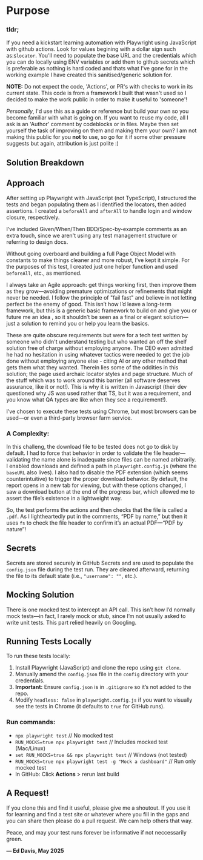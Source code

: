 # Purpose

### tldr;

If you need a kickstart learning automation with Playwright using JavaScript with github actions. Look for values begining with a dollar sign such as:`$locator`. You'll need to populate the base URL and the credentials which you can do locally using ENV variables or add them to github secrets which is preferable as nothing is hard coded and thats what I've gone for in the working example I have created this sanitised/generic solution for. 

**NOTE:** Do not expect the code, 'Actions', or PR's with checks to work in its current state. This code is from a framework I built that wasn't used so I decided to make the work public in order to make it useful to 'someone'!

*Personally*, I'd use this as a guide or reference but build your own so you become familiar with what is going on. If you want to reuse my code, all I ask is an 'Author' comment by codeblocks or in files. Maybe then set yourself the task of improving on them and making them your own? I am not making this public for you **not** to use, so go for it if some other pressure suggests but again, attribution is just polite :)

## Solution Breakdown

## Approach
After setting up Playwright with JavaScript (not TypeScript), I structured the tests and began populating them as I identified the locators, then added assertions. I created a `beforeAll` and `afterAll` to handle login and window closure, respectively.

I’ve included Given/When/Then BDD/Spec-by-example comments as an extra touch, since we aren't using any test management structure or referring to design docs.

Without going overboard and building a full Page Object Model with constants to make things cleaner and more robust, I’ve kept it simple. For the purposes of this test, I created just one helper function and used `beforeAll`, etc., as mentioned.

I always take an Agile approach: get things working first, then improve them as they grow—avoiding premature optimizations or refinements that might never be needed. I follow the principle of "fail fast" and believe in not letting perfect be the enemy of good. This isn’t how I’d leave a long-term framework, but this is a generic basic framework to build on and give you or future me an idea , so it shouldn’t be seen as a final or elegant solution—just a solution to remind you or help you learn the basics.

These are quite obscure requirements but were for a tech test written by someone who didn't understand testing but who wanted an off the shelf solution free of charge without employing anyone. The CEO even admitted he had no hesitation in using whatever tactics were needed to get the job done without employing anyone else - citing AI or any other method that gets them what they wanted. Therein lies some of the oddities in this solution; the page used archaic locator styles and page structure. Much of the stuff which was to work around this barrier (all software deserves assurance, like it or not!). This is why it is written in Javascript (their dev questioned why JS was used rather that TS, but it was a requirement, and you know what QA types are like when they see a requirement!).

I’ve chosen to execute these tests using Chrome, but most browsers can be used—or even a third-party browser farm service.

### A Complexity:
In this challeng, the download file to be tested does not go to disk by default. I had to force that behavior in order to validate the file header—validating the name alone is inadequate since files can be named arbitrarily. I enabled downloads and defined a path in `playwright.config.js` (where the `baseURL` also lives). I also had to disable the PDF extension (which seems counterintuitive) to trigger the proper download behavior. By default, the report opens in a new tab for viewing, but with these options changed, I saw a download button at the end of the progress bar, which allowed me to assert the file’s existence in a lightweight way.

So, the test performs the actions and then checks that the file is called a `.pdf`. As I lightheartedly put in the comments, “PDF by name,” but then it uses `fs` to check the file header to confirm it’s an actual PDF—“PDF by nature”!

## Secrets
Secrets are stored securely in GitHub Secrets and are used to populate the `config.json` file during the test run. They are cleared afterward, returning the file to its default state (i.e., `"username": ""`, etc.).

## Mocking Solution
There is one mocked test to intercept an API call. This isn’t how I’d normally mock tests—in fact, I rarely mock or stub, since I’m not usually asked to write unit tests. This part relied heavily on Googling.

## Running Tests Locally
To run these tests locally:

1. Install Playwright (JavaScript) and clone the repo using `git clone`.
2. Manually amend the `config.json` file in the `config` directory with your credentials.
3. **Important:** Ensure `config.json` is in `.gitignore` so it’s not added to the repo.
4. Modify `headless: false` in `playwright.config.js` if you want to visually see the tests in Chrome (it defaults to `true` for GitHub runs).

### Run commands:
- `npx playwright test` // No mocked test  
- `RUN_MOCKS=true npx playwright test` // Includes mocked test (Mac/Linux)  
- `set RUN_MOCKS=true && npx playwright test` // Windows (not tested)  
- `RUN_MOCKS=true npx playwright test -g "Mock a dashboard"` // Run only mocked test  
- In GitHub: Click **Actions** > rerun last build

## A Request! 
If you clone this and find it useful, please give me a shoutout. If you use it for learning and find a test site or whatever where you fill in the gaps and you can share then please do a pull request. We cam help others that way.

Peace, and may your test runs forever be informative if not neccessarily green.

**— Ed Davis, May 2025**
